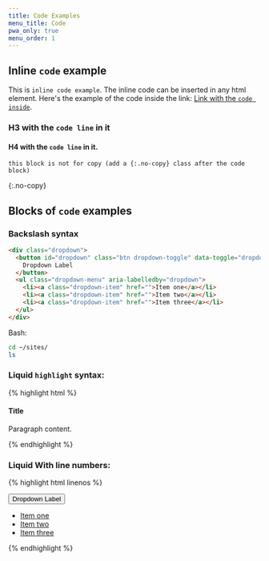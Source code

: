 ```yaml
---
title: Code Examples
menu_title: Code
pwa_only: true
menu_order: 1
---
```


## Inline `code` example

This is `inline code example`. The inline code can be inserted in any html element. Here's the example of the code inside the link: [Link with the `code inside`](/).

### H3 with the `code line` in it

#### H4 with the `code line` in it.

```
this block is not for copy (add a {:.no-copy} class after the code block)
```
{:.no-copy}


## Blocks of `code` examples

### Backslash syntax

```html
<div class="dropdown">
  <button id="dropdown" class="btn dropdown-toggle" data-toggle="dropdown" aria-haspopup="true" aria-expanded="false">
    Dropdown Label
  </button>
  <ul class="dropdown-menu" aria-labelledby="dropdown">
    <li><a class="dropdown-item" href="">Item one</a></li>
    <li><a class="dropdown-item" href="">Item two</a></li>
    <li><a class="dropdown-item" href="">Item three</a></li>
  </ul>
</div>
```

Bash:

```bash
cd ~/sites/
ls
```

### Liquid `highlight` syntax:

{% highlight html %}
<div class="container">
  <h4 class="title">Title</h4>
  <div class="content">
    <p>Paragraph content.</p>
  </div>
</div>
{% endhighlight %}

### Liquid With line numbers:

{% highlight html linenos %}
<div class="dropdown">
  <button id="dropdown" class="btn dropdown-toggle" data-toggle="dropdown" aria-haspopup="true" aria-expanded="false">
    Dropdown Label
  </button>
  <ul class="dropdown-menu" aria-labelledby="dropdown">
    <li><a class="dropdown-item" href="">Item one</a></li>
    <li><a class="dropdown-item" href="">Item two</a></li>
    <li><a class="dropdown-item" href="">Item three</a></li>
  </ul>
</div>
{% endhighlight %}

